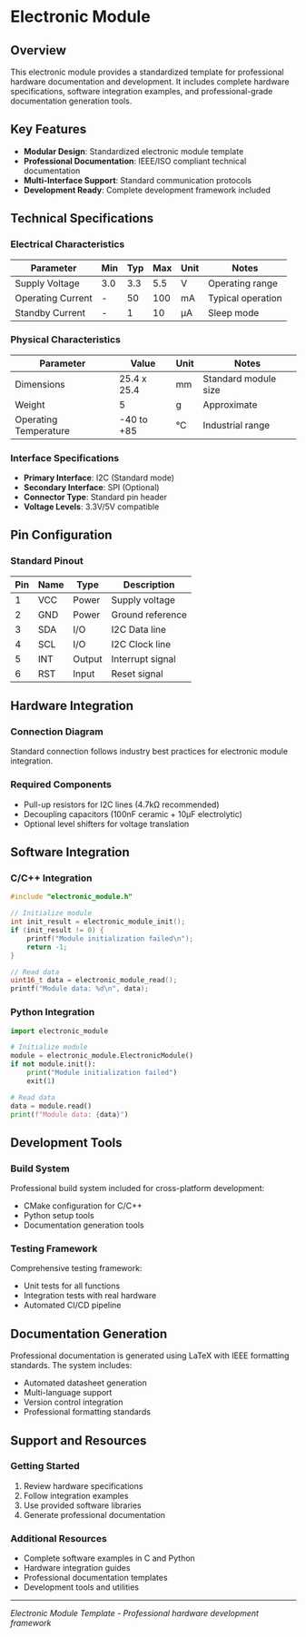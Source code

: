 # Electronic Module

## Overview

This electronic module provides a standardized template for professional hardware documentation and development. It includes complete hardware specifications, software integration examples, and professional-grade documentation generation tools.

## Key Features

- **Modular Design**: Standardized electronic module template
- **Professional Documentation**: IEEE/ISO compliant technical documentation
- **Multi-Interface Support**: Standard communication protocols
- **Development Ready**: Complete development framework included

## Technical Specifications

### Electrical Characteristics

| Parameter | Min | Typ | Max | Unit | Notes |
|-----------|-----|-----|-----|------|-------|
| Supply Voltage | 3.0 | 3.3 | 5.5 | V | Operating range |
| Operating Current | - | 50 | 100 | mA | Typical operation |
| Standby Current | - | 1 | 10 | µA | Sleep mode |

### Physical Characteristics

| Parameter | Value | Unit | Notes |
|-----------|-------|------|-------|
| Dimensions | 25.4 x 25.4 | mm | Standard module size |
| Weight | 5 | g | Approximate |
| Operating Temperature | -40 to +85 | °C | Industrial range |

### Interface Specifications

- **Primary Interface**: I2C (Standard mode)
- **Secondary Interface**: SPI (Optional)
- **Connector Type**: Standard pin header
- **Voltage Levels**: 3.3V/5V compatible

## Pin Configuration

### Standard Pinout

| Pin | Name | Type | Description |
|-----|------|------|-------------|
| 1 | VCC | Power | Supply voltage |
| 2 | GND | Power | Ground reference |
| 3 | SDA | I/O | I2C Data line |
| 4 | SCL | I/O | I2C Clock line |
| 5 | INT | Output | Interrupt signal |
| 6 | RST | Input | Reset signal |

## Hardware Integration

### Connection Diagram

Standard connection follows industry best practices for electronic module integration.

### Required Components

- Pull-up resistors for I2C lines (4.7kΩ recommended)
- Decoupling capacitors (100nF ceramic + 10µF electrolytic)
- Optional level shifters for voltage translation

## Software Integration

### C/C++ Integration

```c
#include "electronic_module.h"

// Initialize module
int init_result = electronic_module_init();
if (init_result != 0) {
    printf("Module initialization failed\n");
    return -1;
}

// Read data
uint16_t data = electronic_module_read();
printf("Module data: %d\n", data);
```

### Python Integration

```python
import electronic_module

# Initialize module
module = electronic_module.ElectronicModule()
if not module.init():
    print("Module initialization failed")
    exit(1)

# Read data
data = module.read()
print(f"Module data: {data}")
```

## Development Tools

### Build System

Professional build system included for cross-platform development:
- CMake configuration for C/C++
- Python setup tools
- Documentation generation tools

### Testing Framework

Comprehensive testing framework:
- Unit tests for all functions
- Integration tests with real hardware
- Automated CI/CD pipeline

## Documentation Generation

Professional documentation is generated using LaTeX with IEEE formatting standards. The system includes:

- Automated datasheet generation
- Multi-language support
- Version control integration
- Professional formatting standards

## Support and Resources

### Getting Started

1. Review hardware specifications
2. Follow integration examples
3. Use provided software libraries
4. Generate professional documentation

### Additional Resources

- Complete software examples in C and Python
- Hardware integration guides
- Professional documentation templates
- Development tools and utilities

---

*Electronic Module Template - Professional hardware development framework*
